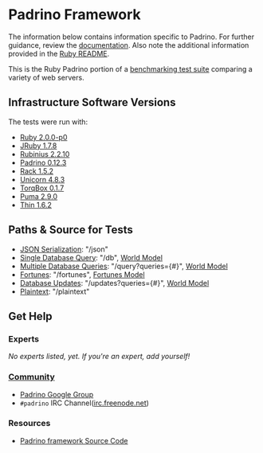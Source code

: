 # Padrino Framework

The information below contains information specific to Padrino. 
For further guidance, review the 
[documentation](http://frameworkbenchmarks.readthedocs.org/en/latest/). 
Also note the additional information provided in the [Ruby README](../).

This is the Ruby Padrino portion of a [benchmarking test suite](../../) 
comparing a variety of web servers.

## Infrastructure Software Versions
The tests were run with:

* [Ruby 2.0.0-p0](http://www.ruby-lang.org/)
* [JRuby 1.7.8](http://jruby.org/)
* [Rubinius 2.2.10](http://rubini.us/)
* [Padrino 0.12.3](http://www.padrinorb.com/)
* [Rack 1.5.2](http://rack.github.com/)
* [Unicorn 4.8.3](http://unicorn.bogomips.org/)
* [TorqBox 0.1.7](http://torquebox.org/torqbox/)
* [Puma 2.9.0](http://puma.io/)
* [Thin 1.6.2](http://code.macournoyer.com/thin/)

## Paths & Source for Tests

* [JSON Serialization](app/controllers.rb): "/json"
* [Single Database Query](app/controllers.rb): "/db", [World Model](models/world.rb)
* [Multiple Database Queries](app/controllers.rb): "/query?queries={#}", [World Model](models/world.rb)
* [Fortunes](app/controllers.rb): "/fortunes", [Fortunes Model](models/fortune.rb)
* [Database Updates](app/controllers.rb): "/updates?queries={#}", [World Model](models/world.rb)
* [Plaintext](app/controllers.rb): "/plaintext"

## Get Help

### Experts

_No experts listed, yet. If you're an expert, add yourself!_

### [Community](http://www.padrinorb.com/pages/contribute)

* [Padrino Google Group](https://groups.google.com/forum/#!forum/padrino)
* `#padrino` IRC Channel([irc.freenode.net](http://freenode.net/))

### Resources

* [Padrino framework Source Code](https://github.com/padrino/padrino-framework)
